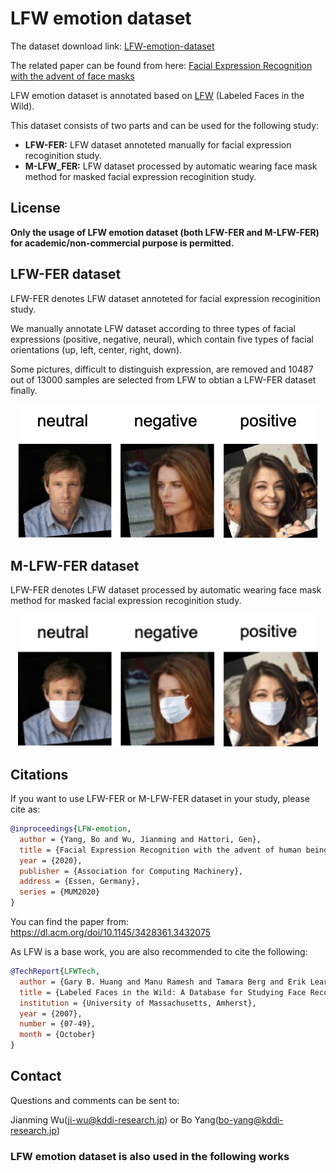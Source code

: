 # LFW emotion dataset

The dataset download link: [LFW-emotion-dataset](https://drive.google.com/file/d/1vM3qHpZ6PcrU9UGwEbnAYl-gmh-rOw2r/view?usp=sharing)

The related paper can be found from here: [Facial Expression Recognition with the advent of face masks](https://www.researchgate.net/publication/346519054_Facial_Expression_Recognition_with_the_advent_of_face_masks)

LFW emotion dataset is annotated based on [LFW](http://vis-www.cs.umass.edu/lfw/) (Labeled Faces in the Wild).

This dataset consists of two parts and can be used for the following study:

* **LFW-FER:**  LFW dataset annoteted manually for facial expression recoginition study.
* **M-LFW_FER:**  LFW dataset processed by automatic wearing face mask method for masked facial expression recoginition study.


## License
**Only the usage of LFW emotion dataset (both LFW-FER and M-LFW-FER) for academic/non-commercial purpose is permitted.**


## LFW-FER dataset

LFW-FER denotes LFW dataset annoteted for facial expression recoginition study.

We manually annotate LFW dataset according to three types of facial expressions (positive, negative, neural), which contain five types of facial orientations (up, left, center, right, down).

Some pictures, difficult to distinguish expression, are removed and 10487 out of 13000 samples are selected from LFW to obtian a LFW-FER dataset finally.

<div align="center"><img src="./LFW-FER-sample.png" width="480px"></div>


## M-LFW-FER dataset

LFW-FER denotes LFW dataset processed by automatic wearing face mask method for masked facial expression recoginition study.

<div align="center"><img src="./M-LFW-FER-sample.png" width="480px"></div>


## Citations

If you want to use LFW-FER or M-LFW-FER dataset in your study, please cite as:

```BibTeX
@inproceedings{LFW-emotion,
  author = {Yang, Bo and Wu, Jianming and Hattori, Gen},
  title = {Facial Expression Recognition with the advent of human beings all behind face masks},
  year = {2020},
  publisher = {Association for Computing Machinery},
  address = {Essen, Germany},
  series = {MUM2020}
}
```
You can find the paper from: https://dl.acm.org/doi/10.1145/3428361.3432075

As LFW is a base work, you are also recommended to cite the following:


```BibTeX
@TechReport{LFWTech,
  author = {Gary B. Huang and Manu Ramesh and Tamara Berg and Erik Learned-Miller},
  title = {Labeled Faces in the Wild: A Database for Studying Face Recognition in Unconstrained Environments},
  institution = {University of Massachusetts, Amherst},
  year = {2007},
  number = {07-49},
  month = {October}
}
```

## Contact

Questions and comments can be sent to:

Jianming Wu(ji-wu@kddi-research.jp) or Bo Yang(bo-yang@kddi-research.jp)


### LFW emotion dataset is also used in the following works


